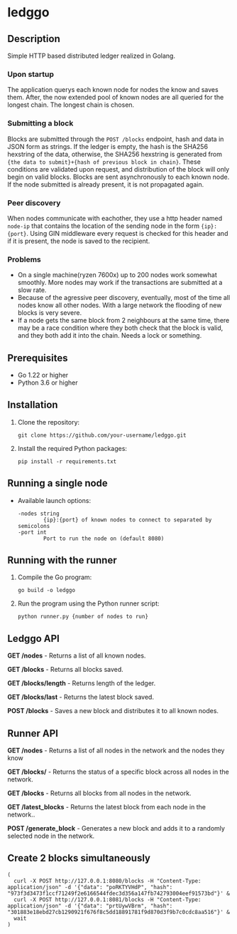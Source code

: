 # ledggo

## Description
Simple HTTP based distributed ledger realized in Golang.

### Upon startup
The application querys each known node for nodes the know and saves them. After, the now extended pool of known nodes are all queried for the longest chain. The longest chain is chosen.

### Submitting a block
Blocks are submitted through the ```POST /blocks``` endpoint, hash and data in JSON form as strings. If the ledger is empty, the hash is the SHA256 hexstring of the data, otherwise, the SHA256 hexstring is generated from ```{the data to submit}+{hash of previous block in chain}```. These conditions are validated upon request, and distribution of the block will only begin on valid blocks. Blocks are sent asynchronously to each known node. If the node submitted is already present, it is not propagated again.

### Peer discovery
When nodes communicate with eachother, they use a http header named ```node-ip``` that contains the location of the sending node in the form ```{ip}:{port}```. Using GIN middleware every request is checked for this header and if it is present, the node is saved to the recipient.

### Problems
* On a single machine(ryzen 7600x) up to 200 nodes work somewhat smoothly. More nodes may work if the transactions are submitted at a slow rate.
* Because of the agressive peer discovery, eventually, most of the time all nodes know all other nodes. With a large network the flooding of new blocks is very severe.
* If a node gets the same block from 2 neighbours at the same time, there may be a race condition where they both check that the block is valid, and they both add it into the chain. Needs a lock or something.

## Prerequisites
- Go 1.22 or higher
- Python 3.6 or higher

## Installation
1. Clone the repository:
    ```shell
    git clone https://github.com/your-username/ledggo.git
    ```

2. Install the required Python packages:
    ```shell
    pip install -r requirements.txt
    ```

## Running a single node
* Available launch options:

    ```shell
    -nodes string
            {ip}:{port} of known nodes to connect to separated by semicolons
    -port int
            Port to run the node on (default 8080)
    ```
   
## Running with the runner
1. Compile the Go program:
    ```shell
    go build -o ledggo
    ```

2. Run the program using the Python runner script:
    ```shell
    python runner.py {number of nodes to run}
    ```

## Ledggo API
**GET /nodes** - Returns a list of all known nodes.

**GET /blocks** - Returns all blocks saved.

**GET /blocks/length** - Returns length of the ledger.

**GET /blocks/last** - Returns the latest block saved.

**POST /blocks** - Saves a new block and distributes it to all known nodes.

## Runner API
**GET /nodes** - Returns a list of all nodes in the network and the nodes they know

**GET /blocks/<hash>** - Returns the status of a specific block across all nodes in the network.

**GET /blocks** - Returns all blocks from all nodes in the network.

**GET /latest_blocks** - Returns the latest block from each node in the network..

**POST /generate_block** - Generates a new block and adds it to a randomly selected node in the network.

## Create 2 blocks simultaneously
```shell
(
  curl -X POST http://127.0.0.1:8080/blocks -H "Content-Type: application/json" -d '{"data": "poRKTYVHdP", "hash": "973f3d3473f1ccf71249f2e6166544fdec3d356a147fb742793004eef91573bd"}' &
  curl -X POST http://127.0.0.1:8081/blocks -H "Content-Type: application/json" -d '{"data": "prtUywVBrm", "hash": "301883e18ebd27cb1290921f676f8c5dd18891781f9d870d3f9b7c0cdc8aa516"}' &
  wait
)
```